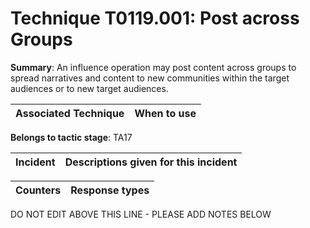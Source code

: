 # Technique T0119.001: Post across Groups

**Summary**: An influence operation may post content across groups to spread narratives and content to new communities within the target audiences or to new target audiences.


| Associated Technique | When to use |
| --------- | ------------------------- |


**Belongs to tactic stage**: TA17


| Incident | Descriptions given for this incident |
| -------- | -------------------- |



| Counters | Response types |
| -------- | -------------- |


DO NOT EDIT ABOVE THIS LINE - PLEASE ADD NOTES BELOW